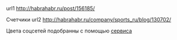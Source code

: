 url1 http://habrahabr.ru/post/156185/

Счетчики
url2 http://habrahabr.ru/company/sports_ru/blog/130702/


Цвета соцсетей подобранны с помощью [сервиса](http://findguidelin.es)
